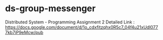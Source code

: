 # ds-group-messenger
Distributed System - Programming Assignment 2
Detailed Link : https://docs.google.com/document/d/1o_cdxfitzqhx0R5c7_04f4u21xUdl0777kb7iP9eMcw/pub

